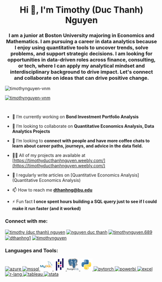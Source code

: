 <h1 align="center">Hi 👋, I'm Timothy (Duc Thanh) Nguyen</h1>
<h3 align="center">I am a junior at Boston University majoring in Economics and Mathematics. I am pursuing a career in data analytics because I enjoy using quantitative tools to uncover trends, solve problems, and support strategic decisions. I am looking for opportunities in data-driven roles across finance, consulting, or tech, where I can apply my analytical mindset and interdisciplinary background to drive impact. Let's connect and collaborate on ideas that can drive positive change. </h3>

<p align="left"> <img src="https://komarev.com/ghpvc/?username=timothynguyen-vnm&label=Profile%20views&color=0e75b6&style=flat" alt="timothynguyen-vnm" /> </p>

<p align="left"> <a href="https://github.com/ryo-ma/github-profile-trophy"><img src="https://github-profile-trophy.vercel.app/?username=timothynguyen-vnm" alt="timothynguyen-vnm" /></a> </p>

<p align="left"> <a href="https://twitter.com/" target="blank"><img src="https://img.shields.io/twitter/follow/?logo=twitter&style=for-the-badge" alt="" /></a> </p>

- 🔭 I’m currently working on **Bond Investment Portfolio Analysis**

- 👯 I’m looking to collaborate on **Quantitative Economics Analysis, Data Analytics Projects**

- 🤝 I’m looking to **connect with people and have more coffee chats to learn about career paths, journeys, and advice in the data field.**

- 👨‍💻 All of my projects are available at [https://timothyducthanhnguyen.weebly.com/](https://timothyducthanhnguyen.weebly.com/)

- 📝 I regularly write articles on [Quantitative Economics Analysis](Quantitative Economics Analysis)

- 📫 How to reach me **dthanhng@bu.edu**

- ⚡ Fun fact **I once spent hours building a SQL query just to see if I could make it run faster (and it worked)**

<h3 align="left">Connect with me:</h3>
<p align="left">
<a href="https://linkedin.com/in/timothy (duc thanh) nguyen" target="blank"><img align="center" src="https://raw.githubusercontent.com/rahuldkjain/github-profile-readme-generator/master/src/images/icons/Social/linked-in-alt.svg" alt="timothy (duc thanh) nguyen" height="30" width="40" /></a>
<a href="https://fb.com/nguyen duc thanh" target="blank"><img align="center" src="https://raw.githubusercontent.com/rahuldkjain/github-profile-readme-generator/master/src/images/icons/Social/facebook.svg" alt="nguyen duc thanh" height="30" width="40" /></a>
<a href="https://instagram.com/timothynguyen.689" target="blank"><img align="center" src="https://raw.githubusercontent.com/rahuldkjain/github-profile-readme-generator/master/src/images/icons/Social/instagram.svg" alt="timothynguyen.689" height="30" width="40" /></a>
<a href="https://www.hackerrank.com/dthanhng1" target="blank"><img align="center" src="https://raw.githubusercontent.com/rahuldkjain/github-profile-readme-generator/master/src/images/icons/Social/hackerrank.svg" alt="dthanhng1" height="30" width="40" /></a>
<a href="https://www.leetcode.com/timothynguyen" target="blank"><img align="center" src="https://raw.githubusercontent.com/rahuldkjain/github-profile-readme-generator/master/src/images/icons/Social/leet-code.svg" alt="timothynguyen" height="30" width="40" /></a>
</p>

<h3 align="left">Languages and Tools:</h3>
<p align="left"> 
  <a href="https://azure.microsoft.com/en-in/" target="_blank" rel="noreferrer"> 
    <img src="https://www.vectorlogo.zone/logos/microsoft_azure/microsoft_azure-icon.svg" alt="azure" width="40" height="40"/> 
  </a> 
  <a href="https://www.microsoft.com/en-us/sql-server" target="_blank" rel="noreferrer"> 
    <img src="https://www.svgrepo.com/show/303229/microsoft-sql-server-logo.svg" alt="mssql" width="40" height="40"/> 
  </a> 
  <a href="https://www.mysql.com/" target="_blank" rel="noreferrer"> 
    <img src="https://raw.githubusercontent.com/devicons/devicon/master/icons/mysql/mysql-original-wordmark.svg" alt="mysql" width="40" height="40"/> 
  </a> 
  <a href="https://pandas.pydata.org/" target="_blank" rel="noreferrer"> 
    <img src="https://raw.githubusercontent.com/devicons/devicon/2ae2a900d2f041da66e950e4d48052658d850630/icons/pandas/pandas-original.svg" alt="pandas" width="40" height="40"/> 
  </a> 
  <a href="https://www.postgresql.org" target="_blank" rel="noreferrer"> 
    <img src="https://raw.githubusercontent.com/devicons/devicon/master/icons/postgresql/postgresql-original-wordmark.svg" alt="postgresql" width="40" height="40"/> 
  </a> 
  <a href="https://www.python.org" target="_blank" rel="noreferrer"> 
    <img src="https://raw.githubusercontent.com/devicons/devicon/master/icons/python/python-original.svg" alt="python" width="40" height="40"/> 
  </a> 
  <a href="https://pytorch.org/" target="_blank" rel="noreferrer"> 
    <img src="https://www.vectorlogo.zone/logos/pytorch/pytorch-icon.svg" alt="pytorch" width="40" height="40"/> 
  </a>
  <a href="https://powerbi.microsoft.com/" target="_blank" rel="noreferrer">
    <img src="https://www.vectorlogo.zone/logos/microsoft_powerbi/microsoft_powerbi-icon.svg" alt="powerbi" width="40" height="40"/>
  </a>
  <a href="https://www.microsoft.com/en-us/microsoft-365/excel" target="_blank" rel="noreferrer">
    <img src="https://cdn.worldvectorlogo.com/logos/microsoft-excel-2013.svg" alt="excel" width="40" height="40"/>
  </a>
  <a href="https://www.r-project.org/" target="_blank" rel="noreferrer">
    <img src="https://www.r-project.org/logo/Rlogo.svg" alt="r-lang" width="40" height="40"/>
  </a>
  <a href="https://www.tableau.com/" target="_blank" rel="noreferrer">
    <img src="https://cdn.worldvectorlogo.com/logos/tableau-software.svg" alt="tableau" width="40" height="40"/>
  </a>
  <a href="https://www.stata.com/" target="_blank" rel="noreferrer">
    <img src="https://upload.wikimedia.org/wikipedia/commons/5/55/Stata_Logo.png" alt="stata" width="40" height="40"/>
  </a>
</p>
